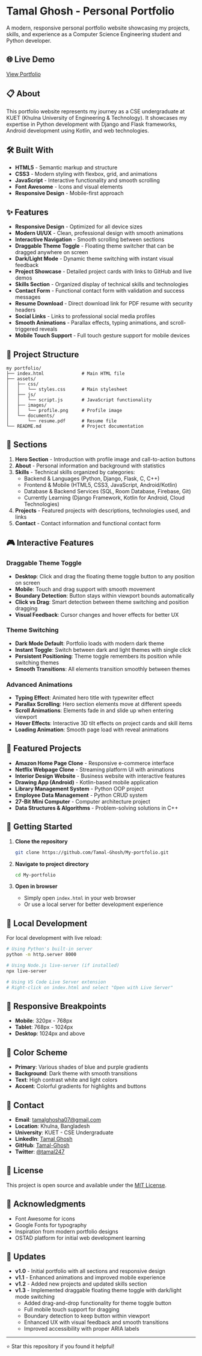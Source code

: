 # Tamal Ghosh - Personal Portfolio

A modern, responsive personal portfolio website showcasing my projects, skills, and experience as a Computer Science Engineering student and Python developer.

## 🌐 Live Demo

[View Portfolio](https://tamal-ghosh.github.io/My-portfolio/)

## 📋 About

This portfolio website represents my journey as a CSE undergraduate at KUET (Khulna University of Engineering & Technology). It showcases my expertise in Python development with Django and Flask frameworks, Android development using Kotlin, and web technologies.

## 🛠️ Built With

- **HTML5** - Semantic markup and structure
- **CSS3** - Modern styling with flexbox, grid, and animations
- **JavaScript** - Interactive functionality and smooth scrolling
- **Font Awesome** - Icons and visual elements
- **Responsive Design** - Mobile-first approach

## ✨ Features

- **Responsive Design** - Optimized for all device sizes
- **Modern UI/UX** - Clean, professional design with smooth animations
- **Interactive Navigation** - Smooth scrolling between sections
- **Draggable Theme Toggle** - Floating theme switcher that can be dragged anywhere on screen
- **Dark/Light Mode** - Dynamic theme switching with instant visual feedback
- **Project Showcase** - Detailed project cards with links to GitHub and live demos
- **Skills Section** - Organized display of technical skills and technologies
- **Contact Form** - Functional contact form with validation and success messages
- **Resume Download** - Direct download link for PDF resume with security headers
- **Social Links** - Links to professional social media profiles
- **Smooth Animations** - Parallax effects, typing animations, and scroll-triggered reveals
- **Mobile Touch Support** - Full touch gesture support for mobile devices

## 📁 Project Structure

```
my portfolio/
├── index.html              # Main HTML file
├── assets/
│   ├── css/
│   │   └── styles.css      # Main stylesheet
│   ├── js/
│   │   └── script.js       # JavaScript functionality
│   ├── images/
│   │   └── profile.png     # Profile image
│   └── documents/
│       └── resume.pdf      # Resume file
└── README.md               # Project documentation
```

## 🎯 Sections

1. **Hero Section** - Introduction with profile image and call-to-action buttons
2. **About** - Personal information and background with statistics
3. **Skills** - Technical skills organized by categories:
   - Backend & Languages (Python, Django, Flask, C, C++)
   - Frontend & Mobile (HTML5, CSS3, JavaScript, Android/Kotlin)
   - Database & Backend Services (SQL, Room Database, Firebase, Git)
   - Currently Learning (Django Framework, Kotlin for Android, Cloud Technologies)
4. **Projects** - Featured projects with descriptions, technologies used, and links
5. **Contact** - Contact information and functional contact form

## 🎮 Interactive Features

### Draggable Theme Toggle
- **Desktop**: Click and drag the floating theme toggle button to any position on screen
- **Mobile**: Touch and drag support with smooth movement
- **Boundary Detection**: Button stays within viewport bounds automatically
- **Click vs Drag**: Smart detection between theme switching and position dragging
- **Visual Feedback**: Cursor changes and hover effects for better UX

### Theme Switching
- **Dark Mode Default**: Portfolio loads with modern dark theme
- **Instant Toggle**: Switch between dark and light themes with single click
- **Persistent Positioning**: Theme toggle remembers its position while switching themes
- **Smooth Transitions**: All elements transition smoothly between themes

### Advanced Animations
- **Typing Effect**: Animated hero title with typewriter effect
- **Parallax Scrolling**: Hero section elements move at different speeds
- **Scroll Animations**: Elements fade in and slide up when entering viewport
- **Hover Effects**: Interactive 3D tilt effects on project cards and skill items
- **Loading Animation**: Smooth page load with reveal animations

## 💼 Featured Projects

- **Amazon Home Page Clone** - Responsive e-commerce interface
- **Netflix Webpage Clone** - Streaming platform UI with animations
- **Interior Design Website** - Business website with interactive features
- **Drawing App (Android)** - Kotlin-based mobile application
- **Library Management System** - Python OOP project
- **Employee Data Management** - Python CRUD system
- **27-Bit Mini Computer** - Computer architecture project
- **Data Structures & Algorithms** - Problem-solving solutions in C++

## 🚀 Getting Started

1. **Clone the repository**
   ```bash
   git clone https://github.com/Tamal-Ghosh/My-portfolio.git
   ```

2. **Navigate to project directory**
   ```bash
   cd My-portfolio
   ```

3. **Open in browser**
   - Simply open `index.html` in your web browser
   - Or use a local server for better development experience

## 🔧 Local Development

For local development with live reload:

```bash
# Using Python's built-in server
python -m http.server 8000

# Using Node.js live-server (if installed)
npx live-server

# Using VS Code Live Server extension
# Right-click on index.html and select "Open with Live Server"
```

## 📱 Responsive Breakpoints

- **Mobile**: 320px - 768px
- **Tablet**: 768px - 1024px
- **Desktop**: 1024px and above

## 🎨 Color Scheme

- **Primary**: Various shades of blue and purple gradients
- **Background**: Dark theme with smooth transitions
- **Text**: High contrast white and light colors
- **Accent**: Colorful gradients for highlights and buttons

## 📧 Contact

- **Email**: tamalghosha07@gmail.com
- **Location**: Khulna, Bangladesh
- **University**: KUET - CSE Undergraduate
- **LinkedIn**: [Tamal Ghosh](https://www.linkedin.com/in/tamal-ghosh-1637472b6/)
- **GitHub**: [Tamal-Ghosh](https://github.com/Tamal-Ghosh)
- **Twitter**: [@tamal247](https://x.com/tamal247)

## 📄 License

This project is open source and available under the [MIT License](LICENSE).

## 🙏 Acknowledgments

- Font Awesome for icons
- Google Fonts for typography
- Inspiration from modern portfolio designs
- OSTAD platform for initial web development learning

## 🔄 Updates

- **v1.0** - Initial portfolio with all sections and responsive design
- **v1.1** - Enhanced animations and improved mobile experience
- **v1.2** - Added new projects and updated skills section
- **v1.3** - Implemented draggable floating theme toggle with dark/light mode switching
  - Added drag-and-drop functionality for theme toggle button
  - Full mobile touch support for dragging
  - Boundary detection to keep button within viewport
  - Enhanced UX with visual feedback and smooth transitions
  - Improved accessibility with proper ARIA labels

---

⭐ Star this repository if you found it helpful!